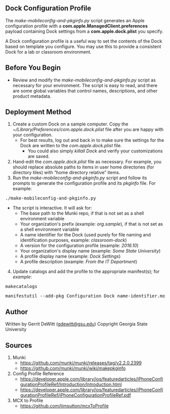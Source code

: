 Dock Configuration Profile
----------
The *make-mobileconfig-and-pkginfo.py* script generates an Apple configuration profile with a **com.apple.ManagedClient.preferences** payload containing Dock settings from a **com.apple.dock.plist** you specify.

A Dock configuration profile is a useful way to set the contents of the Dock based on template you configure.  You may use this to provide a consistent Dock for a lab or classroom environment.

Before You Begin
----------
* Review and modify the *make-mobileconfig-and-pkginfo.py* script as necessary for your environment.  The script is easy to read, and there are some global variables that control names, descriptions, and other product metadata.

Deployment Method
----------
1. Create a custom Dock on a sample computer.  Copy the *~/Library/Preferences/com.apple.dock.plist* file after you are happy with your configuration.
   * For best results, log out and back in to make sure the settings for the Dock are written to the *com.apple.dock.plist* file.
      - You could also simply *killall Dock* and verify your customizations are saved.
2. Hand-edit the *com.apple.dock.plist* file as necessary.  For example, you should replace absolute paths to items in user home directories (for directory tiles) with “home directory relative” items.
3. Run the *make-mobileconfig-and-pkginfo.py* script and follow its prompts to generate the configuration profile and its *pkginfo* file.  For example:
<pre>./make-mobileconfig-and-pkginfo.py</pre>
   * The script is interactive.  It will ask for:
      - The base path to the Munki repo, if that is not set as a shell environment variable
      - Your organization's prefix (example: *org.sample*), if that is not set as a shell environment variable
      - A name identifier for the Dock (used purely for file naming and identification purposes, example: *classroom-dock*)
      - A version for the configuration profile (example: *2016.10*)
      - Your organization's display name (example: *Some State University*)
      - A profile display name (example: *Dock Settings*)
      - A profile description (example: *From the IT Department*)

4. Update catalogs and add the profile to the appropriate manifest(s); for *example*:
<pre>makecatalogs</pre>
<pre>manifestutil --add-pkg Configuration_Dock_name-identifier.mobileconfig --section managed_installs --manifest some_manifest</pre>

Author
----------
Written by Gerrit DeWitt (gdewitt@gsu.edu)
Copyright Georgia State University

Sources
----------
1. Munki
   - https://github.com/munki/munki/releases/tag/v2.2.0.2399
   - https://github.com/munki/munki/wiki/makepkginfo
2. Config Profile Reference
   - https://developer.apple.com/library/ios/featuredarticles/iPhoneConfigurationProfileRef/Introduction/Introduction.html
   - https://developer.apple.com/library/ios/featuredarticles/iPhoneConfigurationProfileRef/iPhoneConfigurationProfileRef.pdf
3. MCX to Profile
   - https://github.com/timsutton/mcxToProfile
